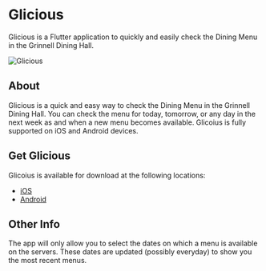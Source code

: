 # Glicious

Glicious is a Flutter application to quickly and easily check the Dining Menu in the Grinnell Dining Hall.

![Glicious](https://user-images.githubusercontent.com/25372543/92076814-295e3900-edf6-11ea-8fb5-4c6bcac6cafb.png)


## About

Glicious is a quick and easy way to check the Dining Menu in the Grinnell Dining Hall. You can check the menu for today, tomorrow, or any day in the next week as and when a new menu becomes available. Glicoius is fully supported on iOS and Android devices.

## Get Glicious

Glicoius is available for download at the following locations:

* [iOS](https://apps.apple.com/us/app/id1528601452)
* [Android](https://play.google.com/store/apps/details?id=com.appdevgrinnell.glicious)

## Other Info

The app will only allow you to select the dates on which a menu is available on the servers. These dates are updated (possibly everyday) to show you the most recent menus.
